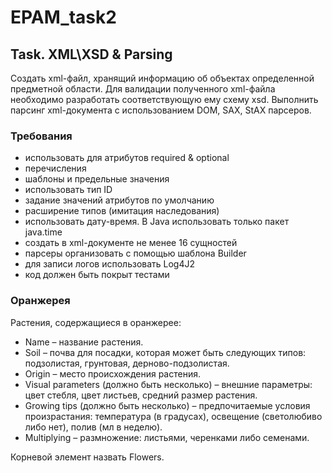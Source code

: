 # EPAM_task2
## Task. XML\XSD & Parsing
Cоздать xml-файл, хранящий информацию об объектах определенной предметной области. Для валидации полученного xml-файла необходимо разработать соответствующую ему схему xsd. Выполнить парсинг xml-документа с использованием DOM, SAX, StAX парсеров.

### Требования
- использовать для атрибутов required & optional
- перечисления
- шаблоны и предельные значения
- использовать тип ID
- задание значений атрибутов по умолчанию
- расширение типов (имитация наследования)
- использовать дату-время. В Java использовать только пакет java.time 
- создать в xml-документе не менее 16 сущностей
- парсеры организовать с помощью шаблона Builder
- для записи логов использовать Log4J2
- код должен быть покрыт тестами

### Оранжерея
Растения, содержащиеся в оранжерее:
- Name – название растения.
- Soil – почва для посадки, которая может быть следующих типов: подзолистая, грунтовая, дерново-подзолистая.
- Origin – место происхождения растения.
- Visual рarameters (должно быть несколько) – внешние параметры: цвет стебля, цвет листьев, средний размер растения.
- Growing tips (должно быть несколько) – предпочитаемые условия произрастания: температура (в градусах), освещение (светолюбиво либо нет), полив (мл в неделю). 
- Multiplying – размножение: листьями, черенками либо семенами.

Корневой элемент назвать Flowers.
